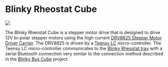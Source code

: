 # Blinky Rheostat Cube

<img src="StepperCube.png"/><br>

The Blinky Rheostat Cube is a stepper motor drive that is designed to drive 12V bi-polar stepper motors using the high current [DRV8825 Stepper Motor Driver Carrier](https://www.pololu.com/product/2133). The DRV8825 is driven by a [Teensy LC](https://www.pjrc.com/teensy/teensyLC.html) micro-controller. The Teensy LC micro-controller communicates to the [Blinky Rheostat tray](https://github.com/blinky-lite-energy-exchange/blinky-rheostat-tray) with a serial Bluetooth connection very similar to the connection method described in the [Blinky Bus Cube](https://github.com/Blinky-Lite-Exchange/blinky-bus-cube) project.
